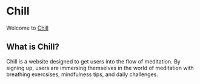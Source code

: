 # Chill

Welcome to [Chill](https://8000-alexdoherty01-chill-4r0b22tneou.ws-eu99.gitpod.io/)

## What is Chill?

Chill is a website designed to get users into the flow of meditation. By signing up, users are immersing themselves in the world of meditation with breathing exercsises, mindfulness tips, and daily challenges.

